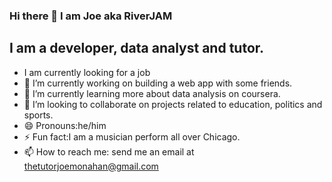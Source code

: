 ### Hi there 👋 I am Joe aka RiverJAM

<!--
**RiverJAM/RiverJAM** is a ✨ _special_ ✨ repository because its `README.md` (this file) appears on your GitHub profile.

Here are some ideas to get you started:

- 🔭 I’m currently working on ...
- 🌱 I’m currently learning ...
- 👯 I’m looking to collaborate on ...
- 🤔 I’m looking for help with ...
- 💬 Ask me about ...
- 📫 How to reach me: ...
- 😄 Pronouns: ...
- ⚡ Fun fact: ...
-->

## I am a developer, data analyst and tutor.
- I am currently looking for a job
- 🔭 I’m currently working on building a web app with some friends.
- 🌱 I’m currently learning more about data analysis on coursera.
- 👯 I’m looking to collaborate on projects related to education, politics and sports.
- 😄 Pronouns:he/him
- ⚡ Fun fact:I am a musician perform all over Chicago.
- 📫 How to reach me: send me an email at thetutorjoemonahan@gmail.com
